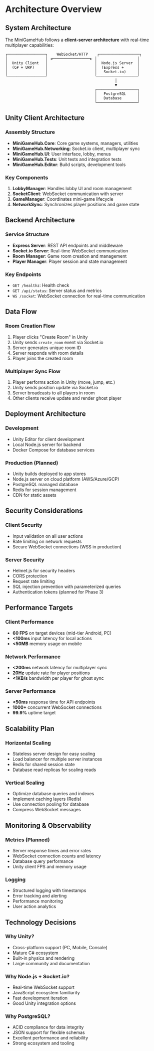 # Architecture Overview

## System Architecture

The MiniGameHub follows a **client-server architecture** with real-time multiplayer capabilities:

```
┌─────────────────┐    WebSocket/HTTP    ┌──────────────────┐
│                 │ ◄─────────────────► │                  │
│  Unity Client   │                     │  Node.js Server  │
│  (C# + URP)     │                     │  (Express +      │
│                 │                     │   Socket.io)     │
└─────────────────┘                     └──────────────────┘
                                                 │
                                                 ▼
                                        ┌──────────────────┐
                                        │   PostgreSQL     │
                                        │   Database       │
                                        └──────────────────┘
```

## Unity Client Architecture

### Assembly Structure
- **MiniGameHub.Core**: Core game systems, managers, utilities
- **MiniGameHub.Networking**: Socket.io client, multiplayer sync
- **MiniGameHub.UI**: User interface, lobby, menus
- **MiniGameHub.Tests**: Unit tests and integration tests
- **MiniGameHub.Editor**: Build scripts, development tools

### Key Components
1. **LobbyManager**: Handles lobby UI and room management
2. **SocketClient**: WebSocket communication with server
3. **GameManager**: Coordinates mini-game lifecycle
4. **NetworkSync**: Synchronizes player positions and game state

## Backend Architecture

### Service Structure
- **Express Server**: REST API endpoints and middleware
- **Socket.io Server**: Real-time WebSocket communication
- **Room Manager**: Game room creation and management
- **Player Manager**: Player session and state management

### Key Endpoints
- `GET /healthz`: Health check
- `GET /api/status`: Server status and metrics
- `WS /socket`: WebSocket connection for real-time communication

## Data Flow

### Room Creation Flow
1. Player clicks "Create Room" in Unity
2. Unity sends `create_room` event via Socket.io
3. Server generates unique room ID
4. Server responds with room details
5. Player joins the created room

### Multiplayer Sync Flow
1. Player performs action in Unity (move, jump, etc.)
2. Unity sends position update via Socket.io
3. Server broadcasts to all players in room
4. Other clients receive update and render ghost player

## Deployment Architecture

### Development
- Unity Editor for client development
- Local Node.js server for backend
- Docker Compose for database services

### Production (Planned)
- Unity builds deployed to app stores
- Node.js server on cloud platform (AWS/Azure/GCP)
- PostgreSQL managed database
- Redis for session management
- CDN for static assets

## Security Considerations

### Client Security
- Input validation on all user actions
- Rate limiting on network requests
- Secure WebSocket connections (WSS in production)

### Server Security
- Helmet.js for security headers
- CORS protection
- Request rate limiting
- SQL injection prevention with parameterized queries
- Authentication tokens (planned for Phase 3)

## Performance Targets

### Client Performance
- **60 FPS** on target devices (mid-tier Android, PC)
- **<100ms** input latency for local actions
- **<50MB** memory usage on mobile

### Network Performance
- **<200ms** network latency for multiplayer sync
- **20Hz** update rate for player positions
- **<1KB/s** bandwidth per player for ghost sync

### Server Performance
- **<50ms** response time for API endpoints
- **1000+** concurrent WebSocket connections
- **99.9%** uptime target

## Scalability Plan

### Horizontal Scaling
- Stateless server design for easy scaling
- Load balancer for multiple server instances
- Redis for shared session state
- Database read replicas for scaling reads

### Vertical Scaling
- Optimize database queries and indexes
- Implement caching layers (Redis)
- Use connection pooling for database
- Compress WebSocket messages

## Monitoring & Observability

### Metrics (Planned)
- Server response times and error rates
- WebSocket connection counts and latency
- Database query performance
- Unity client FPS and memory usage

### Logging
- Structured logging with timestamps
- Error tracking and alerting
- Performance monitoring
- User action analytics

## Technology Decisions

### Why Unity?
- Cross-platform support (PC, Mobile, Console)
- Mature C# ecosystem
- Built-in physics and rendering
- Large community and documentation

### Why Node.js + Socket.io?
- Real-time WebSocket support
- JavaScript ecosystem familiarity
- Fast development iteration
- Good Unity integration options

### Why PostgreSQL?
- ACID compliance for data integrity
- JSON support for flexible schemas
- Excellent performance and reliability
- Strong ecosystem and tooling